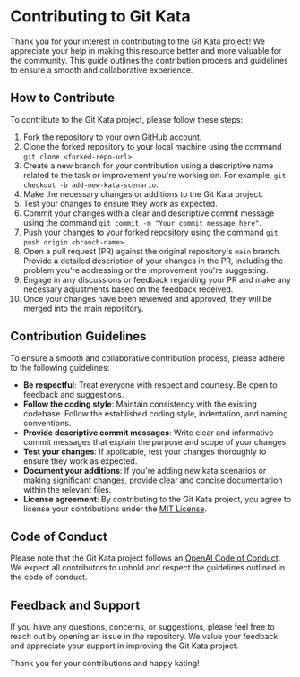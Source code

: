 # Contributing to Git Kata

Thank you for your interest in contributing to the Git Kata project! We appreciate your help in making this resource better and more valuable for the community. This guide outlines the contribution process and guidelines to ensure a smooth and collaborative experience.

## How to Contribute

To contribute to the Git Kata project, please follow these steps:

1. Fork the repository to your own GitHub account.
2. Clone the forked repository to your local machine using the command `git clone <forked-repo-url>`.
3. Create a new branch for your contribution using a descriptive name related to the task or improvement you're working on. For example, `git checkout -b add-new-kata-scenario`.
4. Make the necessary changes or additions to the Git Kata project.
5. Test your changes to ensure they work as expected.
6. Commit your changes with a clear and descriptive commit message using the command `git commit -m "Your commit message here"`.
7. Push your changes to your forked repository using the command `git push origin <branch-name>`.
8. Open a pull request (PR) against the original repository's `main` branch. Provide a detailed description of your changes in the PR, including the problem you're addressing or the improvement you're suggesting.
9. Engage in any discussions or feedback regarding your PR and make any necessary adjustments based on the feedback received.
10. Once your changes have been reviewed and approved, they will be merged into the main repository.

## Contribution Guidelines

To ensure a smooth and collaborative contribution process, please adhere to the following guidelines:

- **Be respectful**: Treat everyone with respect and courtesy. Be open to feedback and suggestions.
- **Follow the coding style**: Maintain consistency with the existing codebase. Follow the established coding style, indentation, and naming conventions.
- **Provide descriptive commit messages**: Write clear and informative commit messages that explain the purpose and scope of your changes.
- **Test your changes**: If applicable, test your changes thoroughly to ensure they work as expected.
- **Document your additions**: If you're adding new kata scenarios or making significant changes, provide clear and concise documentation within the relevant files.
- **License agreement**: By contributing to the Git Kata project, you agree to license your contributions under the [MIT License](LICENSE).

## Code of Conduct

Please note that the Git Kata project follows an [OpenAI Code of Conduct](https://github.com/openai/openai-developer-policy/blob/main/code-of-conduct.md). We expect all contributors to uphold and respect the guidelines outlined in the code of conduct.

## Feedback and Support

If you have any questions, concerns, or suggestions, please feel free to reach out by opening an issue in the repository. We value your feedback and appreciate your support in improving the Git Kata project.

Thank you for your contributions and happy kating!
